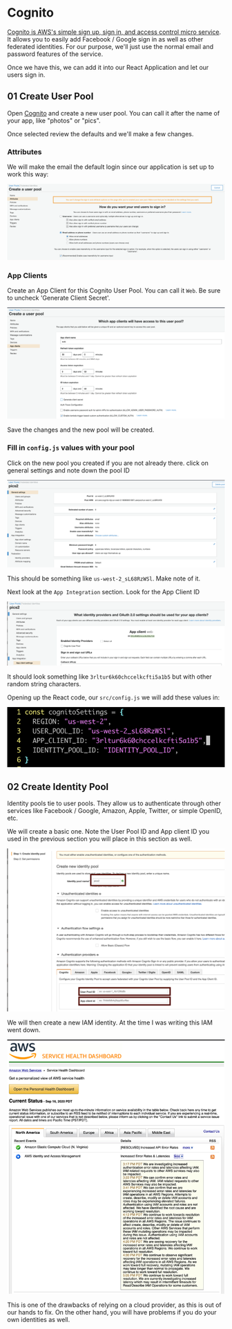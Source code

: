 # Cognito

[Cognito is AWS's simple sign up, sign in, and access control micro service](https://aws.amazon.com/cognito/).  It allows you to easily add Facebook / Google sign in as well as other federated identities.  For our purpose, we'll just use the normal email and password features of the service. 

Once we have this, we can add it into our React Application and let our users sign in. 

## 01 Create User Pool

Open [Cognito](https://us-west-2.console.aws.amazon.com/cognito/users/) and create a new user pool. You can call it after the name of your app, like "photos" or "pics". 

Once selected review the defaults and we'll make a few changes. 

### Attributes

We will make the email the default login since our application is set up to work this way: 

![cognito](../images/cognito01.png)

### App Clients

Create an App Client for this Cognito User Pool.  You can call it `Web`.  Be sure to uncheck 'Generate Client Secret'. 

![cognito create client](../images/cognito02.png)

Save the changes and the new pool will be created.  

### Fill in `config.js` values with your pool

Click on the new pool you created if you are not already there.  click on general settings and note down the pool ID

![cognito pool id and arn](../images/cognito03.png)

This should be something like `us-west-2_sL68RzWSl`.  Make note of it. 

Next look at the `App Integration` section.  Look for the App Client ID

![cognito app Id](../images/cognito04.png)

It should look something like `3rltur6k60chccelkcfti5a1b5` but with other random string characters. 


Opening up the React code, our `src/config.js` we will add these values in:

![cognito integration](../images/cognito05.png) 

## 02 Create Identity Pool
Identity pools tie to user pools.  They allow us to authenticate through other services like Facebook / Google, Amazon, Apple, Twitter, or simple OpenID, etc. 

We will create a basic one.  Note the User Pool ID and App client ID you used in the previous section you will place in this section as well. 

![cognito identity pool](../images/cognito06.png)

We will then create a new IAM identity.  At the time I was writing this IAM went down. 

![IAM Down](../images/iamDown.png)

This is one of the drawbacks of relying on a cloud provider, as this is out of our hands to fix.  On the other hand, you will have problems if you do your own identities as well. 




 

 


